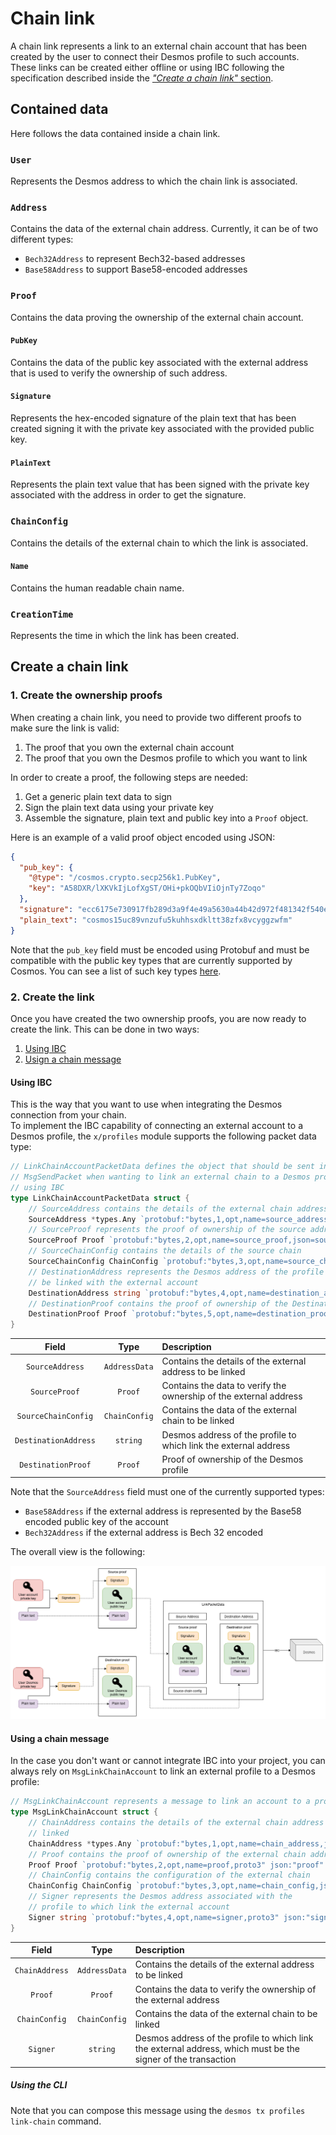 # Chain link
A chain link represents a link to an external chain account that has been created by the user to connect their Desmos profile to such accounts. These links can be created either offline or using IBC following the specification described inside the [_"Create a chain link"_ section](#create-a-chain-link). 

## Contained data
Here follows the data contained inside a chain link. 

### `User`
Represents the Desmos address to which the chain link is associated.

### `Address`
Contains the data of the external chain address. Currently, it can be of two different types: 

- `Bech32Address` to represent Bech32-based addresses
- `Base58Address` to support Base58-encoded addresses

### `Proof`
Contains the data proving the ownership of the external chain account. 

#### `PubKey`
Contains the data of the public key associated with the external address that is used to verify the ownership of such address.

#### `Signature`
Represents the hex-encoded signature of the plain text that has been created signing it with the private key associated with the provided public key. 

#### `PlainText`
Represents the plain text value that has been signed with the private key associated with the address in order to get the signature. 

### `ChainConfig`
Contains the details of the external chain to which the link is associated. 

#### `Name`
Contains the human readable chain name. 

### `CreationTime`
Represents the time in which the link has been created.

## Create a chain link
### 1. Create the ownership proofs
When creating a chain link, you need to provide two different proofs to make sure the link is valid:

1. The proof that you own the external chain account 
2. The proof that you own the Desmos profile to which you want to link

In order to create a proof, the following steps are needed: 

1. Get a generic plain text data to sign
2. Sign the plain text data using your private key 
3. Assemble the signature, plain text and public key into a `Proof` object. 

Here is an example of a valid proof object encoded using JSON: 
```json
{
  "pub_key": {
    "@type": "/cosmos.crypto.secp256k1.PubKey",
    "key": "A58DXR/lXKVkIjLofXgST/OHi+pkOQbVIiOjnTy7Zoqo"
  },
  "signature": "ecc6175e730917fb289d3a9f4e49a5630a44b42d972f481342f540e09def2ec5169780d85c4e060d52cc3ffb3d677745a4d56cd385760735bc6db0f1816713be",
  "plain_text": "cosmos15uc89vnzufu5kuhhsxdkltt38zfx8vcyggzwfm"
}
```

Note that the `pub_key` field must be encoded using Protobuf and must be compatible with the public key types that are currently supported by Cosmos. You can see a list of such key types [here](https://github.com/cosmos/cosmos-sdk/tree/master/proto/cosmos/crypto).

### 2. Create the link
Once you have created the two ownership proofs, you are now ready to create the link. This can be done in two ways: 
1. [Using IBC](#using-ibc)
2. [Usign a chain message](#using-chain-message)

#### Using IBC
This is the way that you want to use when integrating the Desmos connection from your chain.  
To implement the IBC capability of connecting an external account to a Desmos profile, the `x/profiles` module supports the following packet data type: 

```go
// LinkChainAccountPacketData defines the object that should be sent inside a
// MsgSendPacket when wanting to link an external chain to a Desmos profile
// using IBC
type LinkChainAccountPacketData struct {
    // SourceAddress contains the details of the external chain address
    SourceAddress *types.Any `protobuf:"bytes,1,opt,name=source_address,json=sourceAddress,proto3" json:"source_address,omitempty" yaml:"source_address"`
    // SourceProof represents the proof of ownership of the source address
    SourceProof Proof `protobuf:"bytes,2,opt,name=source_proof,json=sourceProof,proto3" json:"source_proof" yaml:"source_proof"`
    // SourceChainConfig contains the details of the source chain
    SourceChainConfig ChainConfig `protobuf:"bytes,3,opt,name=source_chain_config,json=sourceChainConfig,proto3" json:"source_chain_config" yaml:"source_chain_config"`
    // DestinationAddress represents the Desmos address of the profile that should
    // be linked with the external account
    DestinationAddress string `protobuf:"bytes,4,opt,name=destination_address,json=destinationAddress,proto3" json:"destination_address,omitempty" yaml:"destination_address"`
    // DestinationProof contains the proof of ownership of the DestinationAddress
    DestinationProof Proof `protobuf:"bytes,5,opt,name=destination_proof,json=destinationProof,proto3" json:"destination_proof" yaml:"destination_proof"`
}
```

| Field | Type | Description |
| :----: | :-----: | :------ |
| `SourceAddress` | `AddressData` | Contains the details of the external address to be linked |
| `SourceProof` | `Proof` | Contains the data to verify the ownership of the external address |
| `SourceChainConfig` | `ChainConfig` | Contains the data of the external chain to be linked |
| `DestinationAddress` | `string` | Desmos address of the profile to which link the external address |
| `DestinationProof` | `Proof` | Proof of ownership of the Desmos profile | 

Note that the `SourceAddress` field must one of the currently supported types: 
- `Base58Address` if the external address is represented by the Base58 encoded public key of the account
- `Bech32Address` if the external address is Bech 32 encoded

The overall view is the following:

![chain-link-ibc](/assets/desmos-chain-link-ibc.png)

#### Using a chain message
In the case you don't want or cannot integrate IBC into your project, you can always rely on `MsgLinkChainAccount` to link an external profile to a Desmos profile: 

```go
// MsgLinkChainAccount represents a message to link an account to a profile.
type MsgLinkChainAccount struct {
	// ChainAddress contains the details of the external chain address to be
	// linked
	ChainAddress *types.Any `protobuf:"bytes,1,opt,name=chain_address,json=chainAddress,proto3" json:"chain_address,omitempty" yaml:"source_address"`
	// Proof contains the proof of ownership of the external chain address
	Proof Proof `protobuf:"bytes,2,opt,name=proof,proto3" json:"proof" yaml:"source_proof"`
	// ChainConfig contains the configuration of the external chain
	ChainConfig ChainConfig `protobuf:"bytes,3,opt,name=chain_config,json=chainConfig,proto3" json:"chain_config" yaml:"source_chain_config"`
	// Signer represents the Desmos address associated with the
	// profile to which link the external account
	Signer string `protobuf:"bytes,4,opt,name=signer,proto3" json:"signer,omitempty" yaml:"signer"`
}
```

| Field | Type | Description |
| :----: | :-----: | :------ |
| `ChainAddress` | `AddressData` | Contains the details of the external address to be linked |
| `Proof` | `Proof` | Contains the data to verify the ownership of the external address |
| `ChainConfig` | `ChainConfig` | Contains the data of the external chain to be linked |
| `Signer` | `string` | Desmos address of the profile to which link the external address, which must be the signer of the transaction |

##### Using the CLI
Note that you can compose this message using the `desmos tx profiles link-chain` command. 